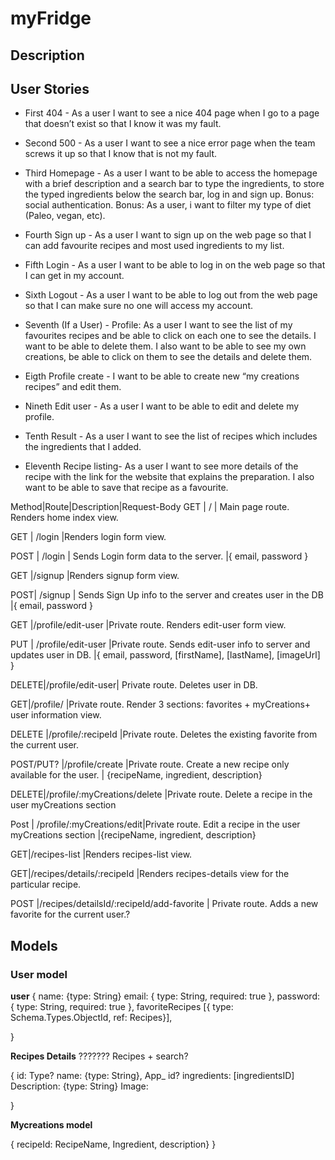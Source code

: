 # myFridge

## Description

## User Stories

- First 404 - As a user I want to see a nice 404 page when I go to a page that doesn’t exist so that I know it was my fault.

- Second 500 - As a user I want to see a nice error page when the team screws it up so that I know that is not my fault.

- Third Homepage - As a user I want to be able to access the homepage with a brief description and a search bar to type the ingredients, to store the typed ingredients below the search bar, log in and sign up. Bonus: social authentication. Bonus: As a user, i want to filter my type of diet (Paleo, vegan, etc).

- Fourth Sign up - As a user I want to sign up on the web page so that I can add favourite recipes and most used ingredients to my list.

- Fifth Login - As a user I want to be able to log in on the web page so that I can get in my account.

- Sixth Logout - As a user I want to be able to log out from the web page so that I can make sure no one will access my account.

- Seventh (If a User) - Profile: As a user I want to see the list of my favourites recipes and be able to click on each one to see the details. I want to be able to delete them.
  I also want to be able to see my own creations, be able to click on them to see the details and delete them.

- Eigth Profile create - I want to be able to create new “my creations recipes” and edit them.

- Nineth Edit user - As a user I want to be able to edit and delete my profile.

- Tenth Result - As a user I want to see the list of recipes which includes the ingredients that I added.

- Eleventh Recipe listing- As a user I want to see more details of the recipe with the link for the website that explains the preparation. I also want to be able to save that recipe as a favourite.

Method|Route|Description|Request-Body
GET | / | Main page route. Renders home index view.

GET | /login |Renders login form view.

POST | /login | Sends Login form data to the server. |{ email, password }

GET |/signup |Renders signup form view.

POST| /signup | Sends Sign Up info to the server and creates user in the DB |{ email, password }

GET |/profile/edit-user |Private route. Renders edit-user form view.

PUT | /profile/edit-user |Private route. Sends edit-user info to server and updates user in DB. |{ email, password, [firstName], [lastName], [imageUrl] }

DELETE|/profile/edit-user| Private route. Deletes user in DB.

GET|/profile/ |Private route. Render 3 sections: favorites + myCreations+ user information view.

DELETE |/profile/:recipeId |Private route. Deletes the existing favorite from the current user.

POST/PUT? |/profile/create |Private route. Create a new recipe only available for the user. | {recipeName, ingredient, description}

DELETE|/profile/:myCreations/delete |Private route. Delete a recipe in the user myCreations section

Post | /profile/:myCreations/edit|Private route. Edit a recipe in the user myCreations section |{recipeName, ingredient, description}

GET|/recipes-list |Renders recipes-list view.

GET|/recipes/details/:recipeId |Renders recipes-details view for the particular recipe.

POST |/recipes/detailsId/:recipeId/add-favorite | Private route. Adds a new favorite for the current user.?

## Models

### User model

**user**
{
name: {type: String}
email: { type: String, required: true },
password: { type: String, required: true },
favoriteRecipes [{ type: Schema.Types.ObjectId, ref: Recipes}],

}

**Recipes Details** ??????? Recipes + search?

{
id:
Type?
name: {type: String},
App\_ id?
ingredients: [ingredientsID]
Description: {type: String}
Image:

}

**Mycreations model**

{
recipeId:
RecipeName,
Ingredient,
description}
}
